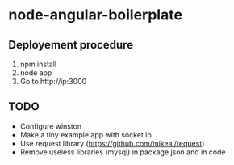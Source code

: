 node-angular-boilerplate
=====================

Deployement procedure
--------------------
1. npm install
2. node app
3. Go to http://ip:3000

TODO
----
- Configure winston
- Make a tiny example app with socket.io
- Use request library (https://github.com/mikeal/request)
- Remove useless libraries (mysql) in package.json and in code